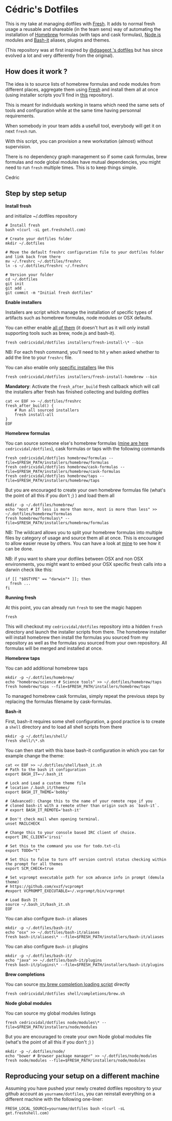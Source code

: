 Cédric's Dotfiles
=================

This is my take at managing dotfiles with [Fresh](http://freshshell.com/). It adds to normal fresh usage a reusable and shareable (in the team sens) way of automating the installation of [Homebrew](http://brew.sh/) formulas (with taps and cask formulas), [Node.js](http://nodejs.org/) modules and [Bash-it](https://github.com/Bash-it/bash-it) aliases, plugins and themes.

(This repository was at first inspired by [@dgageot 's dotfiles](https://github.com/dgageot/dotfiles) but has since evolved a lot and very differently from the original).

How does it work ?
---

The idea is to source lists of homebrew formulas and node modules from different places, aggregate them using [Fresh](http://freshshell.com/) and install them all at once (using installer scripts you'll find in [this](https://github.com/cedricvidal/dotfiles) repository).

This is meant for individuals working in teams which need the same sets of tools and configuration while at the same time having personnal requirements.

When somebody in your team adds a usefull tool, everybody will get it on next `fresh` run.

With this script, you can provision a new workstation (almost) without supervision.

There is no dependency graph management so if some cask formulas, brew formulas and node global modules have mutual dependencies, you might need to run `fresh` multiple times. This is to keep things simple.

Cedric

Step by step setup
---

**Install fresh**

and initialize ~/.dotfiles repository

```
# Install fresh
bash <(curl -sL get.freshshell.com)

# Create your dotfiles folder
mkdir ~/.dotfiles

# Move the default freshrc configuration file to your dotfiles folder and link back from there
mv ~/.freshrc ~/.dotfiles/freshrc
ln -s ~/.dotfiles/freshrc ~/.freshrc

# Version your folder
cd ~/.dotfiles
git init
git add .
git commit -m "Initial fresh dotfiles"
```

**Enable installers**

Installers are script which manage the installation of specific types of artifacts such as homebrew formulas, node modules or OSX defaults.

You can either enable [all of them](installers/) (it doesn't hurt as it will only install supporting tools such as brew, node.js and bash-it).

```
fresh cedricvidal/dotfiles installers/fresh-install-\* --bin
```

NB: For each fresh command, you'll need to hit `y` when asked whether to add the line to your `freshrc` file.

You can also enable only [specific installers](installers/) like this

```
fresh cedricvidal/dotfiles installers/fresh-install-homebrew --bin
```

**Mandatory**: Activate the `fresh_after_build` fresh callback which will call the installers after fresh has finished collecting and building dotfiles

```
cat << EOF >> ~/.dotfiles/freshrc
fresh_after_build() {
	# Run all sourced installers
	fresh install-all
}
EOF
```

**Homebrew formulas**

You can source someone else's homebrew formulas ([mine are here](homebrew/) `cedricvidal/dotfiles`), cask formulas or taps with the following commands

```
fresh cedricvidal/dotfiles homebrew/formulas --file=$FRESH_PATH/installers/homebrew/formulas
fresh cedricvidal/dotfiles homebrew/cask-formulas --file=$FRESH_PATH/installers/homebrew/cask-formulas
fresh cedricvidal/dotfiles homebrew/taps --file=$FRESH_PATH/installers/homebrew/taps
```

But you are encouraged to create your own homebrew formulas file (what's the point of all this if you don't ;) ) and load them all

```
mkdir -p ~/.dotfiles/homebrew/
echo "most # If less is more than more, most is more than less" >> ~/.dotfiles/homebrew/formulas
fresh homebrew/formulas\* --file=$FRESH_PATH/installers/homebrew/formulas
```

NB: The wildcard allows you to split your homebrew formulas into multiple files by category of usage and source them all at once. This is encouraged to allow easier reuse by others. You can have a look at [mine](homebrew/) to see how it can be done.

NB: if you want to share your dotfiles between OSX and non OSX environments, you might want to embed your OSX specific fresh calls into a darwin check like this:

```
if [[ "$OSTYPE" == "darwin"* ]]; then
  fresh ...
fi
```

**Running fresh**

At this point, you can already run `fresh` to see the magic happen

```
fresh
```

This will checkout my `cedricvidal/dotfiles` repository into a hidden `fresh` directory and launch the installer scripts from there. The homebrew installer will install homebrew then install the formulas you sourced from my repository as well as the formulas you sourced from your own repository. All formulas will be merged and installed at once.

**Homebrew taps**

You can add additional homebrew taps

```
mkdir -p ~/.dotfiles/homebrew/
echo "homebrew/science # Science tools" >> ~/.dotfiles/homebrew/taps
fresh homebrew/taps --file=$FRESH_PATH/installers/homebrew/taps
```

To managed homebrew cask formulas, simply repeat the previous steps by replacing the formulas filename by cask-formulas.

**Bash-it**

First, bash-it requires some shell configuration, a good practice is to create a `shell` directory and to load all shell scripts from there

```
mkdir -p ~/.dotfiles/shell/
fresh shell/\*.sh
```

You can then start with this base bash-it configuration in which you can for example change the theme:

```
cat << EOF >> ~/.dotfiles/shell/bash_it.sh
# Path to the bash it configuration
export BASH_IT=~/.bash_it

# Lock and Load a custom theme file
# location /.bash_it/themes/
export BASH_IT_THEME='bobby'

# (Advanced): Change this to the name of your remote repo if you
# cloned bash-it with a remote other than origin such as `bash-it`.
# export BASH_IT_REMOTE='bash-it'

# Don't check mail when opening terminal.
unset MAILCHECK

# Change this to your console based IRC client of choice.
export IRC_CLIENT='irssi'

# Set this to the command you use for todo.txt-cli
export TODO="t"

# Set this to false to turn off version control status checking within the prompt for all themes
export SCM_CHECK=true

# Set vcprompt executable path for scm advance info in prompt (demula theme)
# https://github.com/xvzf/vcprompt
#export VCPROMPT_EXECUTABLE=~/.vcprompt/bin/vcprompt

# Load Bash It
source ~/.bash_it/bash_it.sh
EOF
```

You can also configure `Bash-it` aliases

```
mkdir -p ~/.dotfiles/bash-it/
echo "osx" >> ~/.dotfiles/bash-it/aliases
fresh bash-it/aliases\* --file=$FRESH_PATH/installers/bash-it/aliases
```

You can also configure `Bash-it` plugins

```
mkdir -p ~/.dotfiles/bash-it/
echo "java" >> ~/.dotfiles/bash-it/plugins
fresh bash-it/plugins\* --file=$FRESH_PATH/installers/bash-it/plugins
```

**Brew completions**

You can source [my brew completion loading script](shell/completions/brew.sh) directly

```
fresh cedricvidal/dotfiles shell/completions/brew.sh
```

**Node global modules**

You can source my global modules listings

```
fresh cedricvidal/dotfiles node/modules\* --file=$FRESH_PATH/installers/node/modules
```

But you are encouraged to create your own Node global modules file (what's the point of all this if you don't ;) )

```
mkdir -p ~/.dotfiles/node/
echo "bower # Browser package manager" >> ~/.dotfiles/node/modules
fresh node/modules --file=$FRESH_PATH/installers/node/modules
```

Reproducing your setup on a different machine
---

Assuming you have pushed your newly created dotfiles repository to your github account as `yourname/dotfiles`, you can reinstall everything on a different machine with the following one-liner:

```
FRESH_LOCAL_SOURCE=yourname/dotfiles bash <(curl -sL get.freshshell.com)
```
